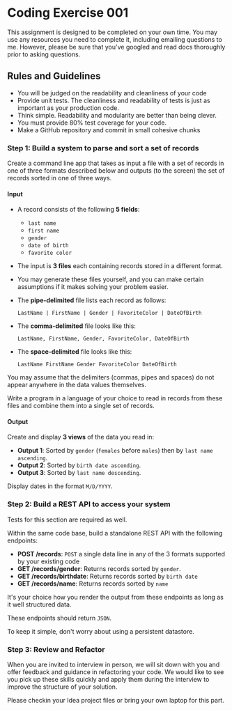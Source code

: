 # Coding Exercise 001

This assignment is designed to be completed on your own time. You may use any
resources you need to complete it, including emailing questions to me. However,
please be sure that you've googled and read docs thoroughly prior to asking
questions.

## Rules and Guidelines

- You will be judged on the readability and cleanliness of your code
- Provide unit tests. The cleanliness and readability of tests is just as
  important as your production code.
- Think simple. Readability and modularity are better than being clever.
- You must provide 80% test coverage for your code.
- Make a GitHub repository and commit in small cohesive chunks

### Step 1: Build a system to parse and sort a set of records

Create a command line app that takes as input a file with a set of records in
one of three formats described below and outputs (to the screen) the set of
records sorted in one of three ways.

#### Input

- A record consists of the following **5 fields**:
  - `last name`
  - `first name`
  - `gender`
  - `date of birth`
  - `favorite color`
- The input is **3 files** each containing records stored in a different format.
- You may generate these files yourself, and you can make certain assumptions
  if it makes solving your problem easier.
- The **pipe-delimited** file lists each record as follows:

  ```text
  LastName | FirstName | Gender | FavoriteColor | DateOfBirth
  ```

- The **comma-delimited** file looks like this:  

  ```text
  LastName, FirstName, Gender, FavoriteColor, DateOfBirth
  ```

- The **space-delimited** file looks like this:  

  ```text
  LastName FirstName Gender FavoriteColor DateOfBirth
  ```

You may assume that the delimiters (commas, pipes and spaces) do not appear
anywhere in the data values themselves.

Write a program in a language of your choice to read in records from these
files and combine them into a single set of records.

#### Output

Create and display **3 views** of the data you read in:

- **Output 1**: Sorted by `gender` (`females` before `males`) then by `last
  name ascending`.
- **Output 2**: Sorted by `birth date ascending`.
- **Output 3**: Sorted by `last name descending`.

Display dates in the format `M/D/YYYY`.

### Step 2: Build a REST API to access your system

Tests for this section are required as well.

Within the same code base, build a standalone REST API with the following
endpoints:

- **POST /records**: `POST` a single data line in any of the 3 formats supported
  by your existing code
- **GET /records/gender**: Returns records sorted by `gender`.
- **GET /records/birthdate**: Returns records sorted by `birth date`
- **GET /records/name**: Returns records sorted by `name`

It's your choice how you render the output from these endpoints as long as it
well structured data.

These endpoints should return `JSON`.

To keep it simple, don't worry about using a persistent datastore.

### Step 3: Review and Refactor

When you are invited to interview in person, we will sit down with you and
offer feedback and guidance in refactoring your code. We would like to see you
pick up these skills quickly and apply them during the interview to improve the
structure of your solution.

Please checkin your Idea project files or bring your own laptop for this part.
